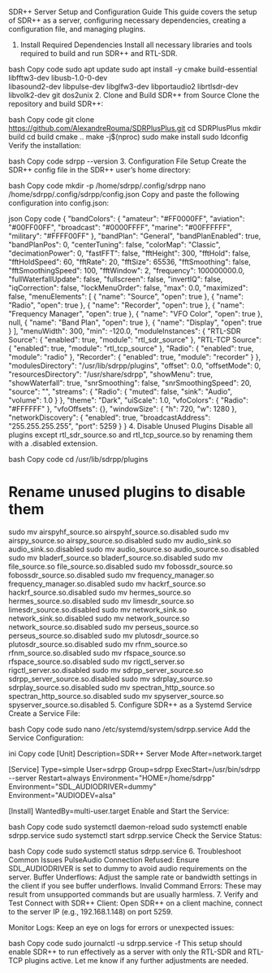 SDR++ Server Setup and Configuration Guide
This guide covers the setup of SDR++ as a server, configuring necessary dependencies, creating a configuration file, and managing plugins.

1. Install Required Dependencies
Install all necessary libraries and tools required to build and run SDR++ and RTL-SDR.

bash
Copy code
sudo apt update
sudo apt install -y cmake build-essential libfftw3-dev libusb-1.0-0-dev \
libasound2-dev libpulse-dev libglfw3-dev libportaudio2 librtlsdr-dev \
libvolk2-dev git dos2unix
2. Clone and Build SDR++ from Source
Clone the repository and build SDR++:

bash
Copy code
git clone https://github.com/AlexandreRouma/SDRPlusPlus.git
cd SDRPlusPlus
mkdir build
cd build
cmake ..
make -j$(nproc)
sudo make install
sudo ldconfig
Verify the installation:

bash
Copy code
sdrpp --version
3. Configuration File Setup
Create the SDR++ config file in the SDR++ user’s home directory:

bash
Copy code
mkdir -p /home/sdrpp/.config/sdrpp
nano /home/sdrpp/.config/sdrpp/config.json
Copy and paste the following configuration into config.json:

json
Copy code
{
    "bandColors": {
        "amateur": "#FF0000FF",
        "aviation": "#00FF00FF",
        "broadcast": "#0000FFFF",
        "marine": "#00FFFFFF",
        "military": "#FFFF00FF"
    },
    "bandPlan": "General",
    "bandPlanEnabled": true,
    "bandPlanPos": 0,
    "centerTuning": false,
    "colorMap": "Classic",
    "decimationPower": 0,
    "fastFFT": false,
    "fftHeight": 300,
    "fftHold": false,
    "fftHoldSpeed": 60,
    "fftRate": 20,
    "fftSize": 65536,
    "fftSmoothing": false,
    "fftSmoothingSpeed": 100,
    "fftWindow": 2,
    "frequency": 100000000.0,
    "fullWaterfallUpdate": false,
    "fullscreen": false,
    "invertIQ": false,
    "iqCorrection": false,
    "lockMenuOrder": false,
    "max": 0.0,
    "maximized": false,
    "menuElements": [
        {
            "name": "Source",
            "open": true
        },
        {
            "name": "Radio",
            "open": true
        },
        {
            "name": "Recorder",
            "open": true
        },
        {
            "name": "Frequency Manager",
            "open": true
        },
        {
            "name": "VFO Color",
            "open": true
        },
        null,
        {
            "name": "Band Plan",
            "open": true
        },
        {
            "name": "Display",
            "open": true
        }
    ],
    "menuWidth": 300,
    "min": -120.0,
    "moduleInstances": {
        "RTL-SDR Source": {
            "enabled": true,
            "module": "rtl_sdr_source"
        },
        "RTL-TCP Source": {
            "enabled": true,
            "module": "rtl_tcp_source"
        },
        "Radio": {
            "enabled": true,
            "module": "radio"
        },
        "Recorder": {
            "enabled": true,
            "module": "recorder"
        }
    },
    "modulesDirectory": "/usr/lib/sdrpp/plugins",
    "offset": 0.0,
    "offsetMode": 0,
    "resourcesDirectory": "/usr/share/sdrpp",
    "showMenu": true,
    "showWaterfall": true,
    "snrSmoothing": false,
    "snrSmoothingSpeed": 20,
    "source": "",
    "streams": {
        "Radio": {
            "muted": false,
            "sink": "Audio",
            "volume": 1.0
        }
    },
    "theme": "Dark",
    "uiScale": 1.0,
    "vfoColors": {
        "Radio": "#FFFFFF"
    },
    "vfoOffsets": {},
    "windowSize": {
        "h": 720,
        "w": 1280
    },
    "networkDiscovery": {
        "enabled": true,
        "broadcastAddress": "255.255.255.255",
        "port": 5259
    }
}
4. Disable Unused Plugins
Disable all plugins except rtl_sdr_source.so and rtl_tcp_source.so by renaming them with a .disabled extension.

bash
Copy code
cd /usr/lib/sdrpp/plugins

# Rename unused plugins to disable them
sudo mv airspyhf_source.so airspyhf_source.so.disabled
sudo mv airspy_source.so airspy_source.so.disabled
sudo mv audio_sink.so audio_sink.so.disabled
sudo mv audio_source.so audio_source.so.disabled
sudo mv bladerf_source.so bladerf_source.so.disabled
sudo mv file_source.so file_source.so.disabled
sudo mv fobossdr_source.so fobossdr_source.so.disabled
sudo mv frequency_manager.so frequency_manager.so.disabled
sudo mv hackrf_source.so hackrf_source.so.disabled
sudo mv hermes_source.so hermes_source.so.disabled
sudo mv limesdr_source.so limesdr_source.so.disabled
sudo mv network_sink.so network_sink.so.disabled
sudo mv network_source.so network_source.so.disabled
sudo mv perseus_source.so perseus_source.so.disabled
sudo mv plutosdr_source.so plutosdr_source.so.disabled
sudo mv rfnm_source.so rfnm_source.so.disabled
sudo mv rfspace_source.so rfspace_source.so.disabled
sudo mv rigctl_server.so rigctl_server.so.disabled
sudo mv sdrpp_server_source.so sdrpp_server_source.so.disabled
sudo mv sdrplay_source.so sdrplay_source.so.disabled
sudo mv spectran_http_source.so spectran_http_source.so.disabled
sudo mv spyserver_source.so spyserver_source.so.disabled
5. Configure SDR++ as a Systemd Service
Create a Service File:

bash
Copy code
sudo nano /etc/systemd/system/sdrpp.service
Add the Service Configuration:

ini
Copy code
[Unit]
Description=SDR++ Server Mode
After=network.target

[Service]
Type=simple
User=sdrpp
Group=sdrpp
ExecStart=/usr/bin/sdrpp --server
Restart=always
Environment="HOME=/home/sdrpp"
Environment="SDL_AUDIODRIVER=dummy"
Environment="AUDIODEV=alsa"

[Install]
WantedBy=multi-user.target
Enable and Start the Service:

bash
Copy code
sudo systemctl daemon-reload
sudo systemctl enable sdrpp.service
sudo systemctl start sdrpp.service
Check the Service Status:

bash
Copy code
sudo systemctl status sdrpp.service
6. Troubleshoot Common Issues
PulseAudio Connection Refused: Ensure SDL_AUDIODRIVER is set to dummy to avoid audio requirements on the server.
Buffer Underflows: Adjust the sample rate or bandwidth settings in the client if you see buffer underflows.
Invalid Command Errors: These may result from unsupported commands but are usually harmless.
7. Verify and Test
Connect with SDR++ Client: Open SDR++ on a client machine, connect to the server IP (e.g., 192.168.1.148) on port 5259.

Monitor Logs: Keep an eye on logs for errors or unexpected issues:

bash
Copy code
sudo journalctl -u sdrpp.service -f
This setup should enable SDR++ to run effectively as a server with only the RTL-SDR and RTL-TCP plugins active. Let me know if any further adjustments are needed.
